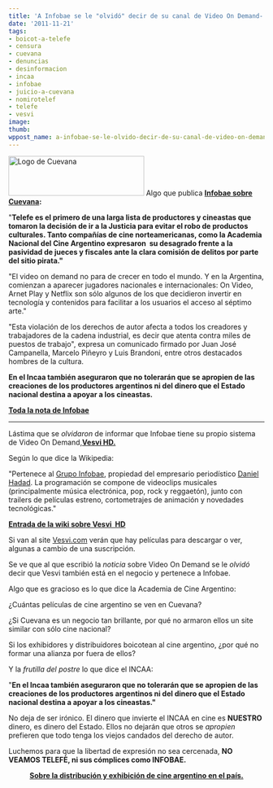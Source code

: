```yaml
---
title: 'A Infobae se le "olvidó" decir de su canal de Video On Demand- #Cuevana'
date: '2011-11-21'
tags:
- boicot-a-telefe
- censura
- cuevana
- denuncias
- desinformacion
- incaa
- infobae
- juicio-a-cuevana
- nomirotelef
- telefe
- vesvi
image: 
thumb: 
wppost_name: a-infobae-se-le-olvido-decir-de-su-canal-de-video-on-demand-cuevana
---
```


<a href="http://partidopirata.com.ar/wp-content/uploads/2011/11/logo.png"><img class="alignleft size-full wp-image-2318" title="Cuevana" src="http://partidopirata.com.ar/wp-content/uploads/2011/11/logo.png" alt="Logo de Cuevana" width="267" height="78" /></a> Algo que publica <strong><a href="http://www.infobae.com/notas/617860-El-sitio-Cuevana-fue-denunciado-penalmente-ante-la-Justicia-argentina.html" target="_Blank">Infobae sobre Cuevana</a>:</strong>

"<strong>Telefe es el primero de una larga lista de productores y cineastas que tomaron la decisión de ir a la Justicia para evitar el robo de productos culturales. Tanto compañías de cine norteamericanas, como la Academia Nacional del Cine Argentino expresaron  su desagrado frente a la pasividad de jueces y fiscales ante la clara comisión de delitos por parte del sitio pirata."</strong>

"El video on demand no para de crecer en todo el mundo. Y en la Argentina, comienzan a aparecer jugadores nacionales e internacionales: On Video, Arnet Play y Netflix son sólo algunos de los que decidieron invertir en tecnología y contenidos para facilitar a los usuarios el acceso al séptimo arte."

"Esta violación de los derechos de autor afecta a todos los creadores y trabajadores de la cadena industrial, es decir que atenta contra miles de puestos de trabajo", expresa un comunicado firmado por Juan José Campanella, Marcelo Piñeyro y Luis Brandoni, entre otros destacados hombres de la cultura.

<strong>En el Incaa también aseguraron que no tolerarán que se apropien de las creaciones de los productores argentinos ni del dinero que el Estado nacional destina a apoyar a los cineastas.</strong>

<strong></strong><strong><a href="http://www.infobae.com/notas/617860-El-sitio-Cuevana-fue-denunciado-penalmente-ante-la-Justicia-argentina.html" target="_Blank">Toda la nota de Infobae </a></strong>

<hr />

Lástima que se <em>olvidaron </em>de informar que Infobae tiene su propio sistema de Video On Demand,<strong><a href="https://es.wikipedia.org/wiki/VESVI_HD" target="_blank">Vesvi HD.</a></strong>

Según lo que dice la Wikipedia:

"Pertenece al <a title="Grupo Infobae" href="https://es.wikipedia.org/wiki/Grupo_Infobae">Grupo Infobae</a>, propiedad del empresario periodístico <a title="Daniel Hadad" href="https://es.wikipedia.org/wiki/Daniel_Hadad">Daniel Hadad</a>. La programación se compone de videoclips musicales (principalmente música electrónica, pop, rock y reggaetón), junto con trailers de películas estreno, cortometrajes de animación y novedades tecnológicas."

<strong></strong><strong><a href="https://es.wikipedia.org/wiki/VESVI_HD" target="_blank">Entrada de la wiki sobre Vesvi  HD</a></strong>

Si van al site <a href="http://www.vesvi.com/" target="_blank">Vesvi.com</a> verán que hay películas para descargar o ver, algunas a cambio de una suscripción.

Se ve que al que escribió la <em>noticia </em>sobre Video On Demand se le <em>olvidó </em>decir que Vesvi también está en el negocio y pertenece a Infobae.

Algo que es gracioso es lo que dice la Academia de Cine Argentino:

¿Cuántas películas de cine argentino se ven en Cuevana?

¿Si Cuevana es un negocio tan brillante, por qué no armaron ellos un site similar con sólo cine nacional?

Si los exhibidores y distribuidores boicotean al cine argentino, ¿por qué no formar una alianza por fuera de ellos?

Y la <em>frutilla del postre </em>lo que dice el INCAA:

"<strong>En el Incaa también aseguraron que no tolerarán que se apropien de las creaciones de los productores argentinos ni del dinero que el Estado nacional destina a apoyar a los cineastas."</strong>

No deja de ser irónico. El dinero que invierte el INCAA en cine es <strong>NUESTRO </strong>dinero, es dinero del Estado. Ellos no dejarán que otros se <em>apropien </em>prefieren que todo tenga los viejos candados del derecho de autor.

Luchemos para que la libertad de expresión no sea cercenada, <strong>NO VEAMOS TELEFÈ, ni sus cómplices como INFOBAE.</strong>
<p style="text-align: center;"><strong><a href="http://partidopirata.com.ar/2348/sobre-la-distribucion-y-exhibicion-de-cine-argentino-en-el-pais-%C2%BFy-una-cuevana-de-cine-argentino">Sobre la distribución y exhibición de cine argentino en el país.</a></strong></p>
&nbsp;
